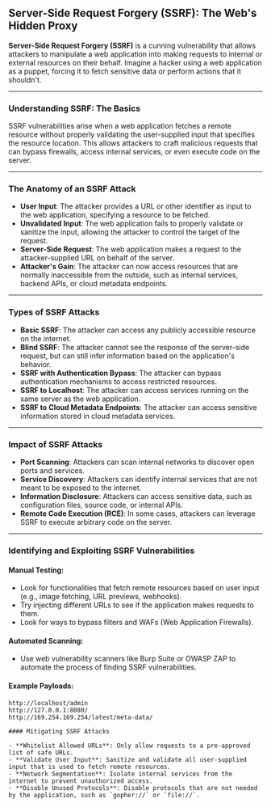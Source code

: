 ## Server-Side Request Forgery (SSRF): The Web's Hidden Proxy

**Server-Side Request Forgery (SSRF)** is a cunning vulnerability that allows attackers to manipulate a web application into making requests to internal or external resources on their behalf. Imagine a hacker using a web application as a puppet, forcing it to fetch sensitive data or perform actions that it shouldn't.

---

### Understanding SSRF: The Basics

SSRF vulnerabilities arise when a web application fetches a remote resource without properly validating the user-supplied input that specifies the resource location. This allows attackers to craft malicious requests that can bypass firewalls, access internal services, or even execute code on the server.

---

### The Anatomy of an SSRF Attack

- **User Input**: The attacker provides a URL or other identifier as input to the web application, specifying a resource to be fetched.
- **Unvalidated Input**: The web application fails to properly validate or sanitize the input, allowing the attacker to control the target of the request.
- **Server-Side Request**: The web application makes a request to the attacker-supplied URL on behalf of the server.
- **Attacker's Gain**: The attacker can now access resources that are normally inaccessible from the outside, such as internal services, backend APIs, or cloud metadata endpoints.

---

### Types of SSRF Attacks

- **Basic SSRF**: The attacker can access any publicly accessible resource on the internet.
- **Blind SSRF**: The attacker cannot see the response of the server-side request, but can still infer information based on the application's behavior.
- **SSRF with Authentication Bypass**: The attacker can bypass authentication mechanisms to access restricted resources.
- **SSRF to Localhost**: The attacker can access services running on the same server as the web application.
- **SSRF to Cloud Metadata Endpoints**: The attacker can access sensitive information stored in cloud metadata services.

---

### Impact of SSRF Attacks

- **Port Scanning**: Attackers can scan internal networks to discover open ports and services.
- **Service Discovery**: Attackers can identify internal services that are not meant to be exposed to the internet.
- **Information Disclosure**: Attackers can access sensitive data, such as configuration files, source code, or internal APIs.
- **Remote Code Execution (RCE)**: In some cases, attackers can leverage SSRF to execute arbitrary code on the server.

---

### Identifying and Exploiting SSRF Vulnerabilities

#### Manual Testing:
- Look for functionalities that fetch remote resources based on user input (e.g., image fetching, URL previews, webhooks).
- Try injecting different URLs to see if the application makes requests to them.
- Look for ways to bypass filters and WAFs (Web Application Firewalls).

#### Automated Scanning:
- Use web vulnerability scanners like Burp Suite or OWASP ZAP to automate the process of finding SSRF vulnerabilities.

#### Example Payloads:
```plaintext
http://localhost/admin
http://127.0.0.1:8080/
http://169.254.169.254/latest/meta-data/

#### Mitigating SSRF Attacks

- **Whitelist Allowed URLs**: Only allow requests to a pre-approved list of safe URLs.
- **Validate User Input**: Sanitize and validate all user-supplied input that is used to fetch remote resources.
- **Network Segmentation**: Isolate internal services from the internet to prevent unauthorized access.
- **Disable Unused Protocols**: Disable protocols that are not needed by the application, such as `gopher://` or `file://`.
